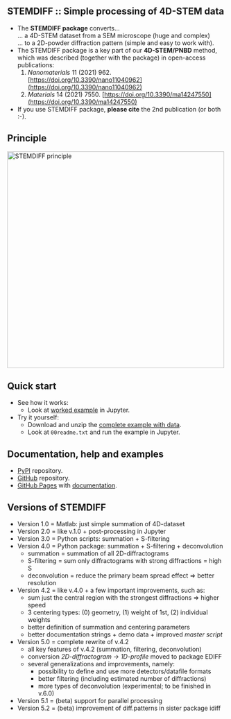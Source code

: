STEMDIFF :: Simple processing of 4D-STEM data
---------------------------------------------

* The **STEMDIFF package** converts... <br>
  ... a 4D-STEM dataset from a SEM microscope (huge and complex) <br>
  ... to a 2D-powder diffraction pattern (simple and easy to work with).
* The STEMDIFF package is a key part of our **4D-STEM/PNBD** method, <br>
  which was described (together with the package) in open-access publications:
	1. *Nanomaterials* 11 (2021) 962.
	   [https://doi.org/10.3390/nano11040962](https://doi.org/10.3390/nano11040962)
	2. *Materials* 14 (2021) 7550.
       [https://doi.org/10.3390/ma14247550](https://doi.org/10.3390/ma14247550)
* If you use STEMDIFF package, **please cite** the 2nd publication (or both :-).

Principle
---------

<img src="https://mirekslouf.github.io/stemdiff/docs/assets/principle.pptx.png" alt="STEMDIFF principle" width="500"/>

Quick start
-----------

* See how it works:
	- Look at [worked example](https://mirekslouf.github.io/stemdiff/docs/examples/ex1_stemdiff.nb.html)
      in Jupyter.
* Try it yourself:
	- Download and unzip the [complete example with data](https://www.dropbox.com/scl/fo/321rnw7ywyiym0gsv68r1/h?dl=0&rlkey=ucr4kmaxqmgewsx20soo4rjsm).
	- Look at `00readme.txt` and run the example in Jupyter.

Documentation, help and examples
--------------------------------

* [PyPI](https://pypi.org/project/stemdiff) repository.
* [GitHub](https://github.com/mirekslouf/stemdiff) repository.
* [GitHub Pages](https://mirekslouf.github.io/stemdiff)
  with [documentation](https://mirekslouf.github.io/stemdiff/docs).

## Versions of STEMDIFF

* Version 1.0 = Matlab: just simple summation of 4D-dataset
* Version 2.0 = like v.1.0 + post-processing in Jupyter
* Version 3.0 = Python scripts: summation + S-filtering
* Version 4.0 = Python package: summation + S-filtering + deconvolution
	* summation = summation of all 2D-diffractograms
	* S-filtering = sum only diffractograms with strong diffractions = high S
	* deconvolution = reduce the primary beam spread effect
	  &rArr; better resolution 
* Version 4.2 = like v.4.0 + a few important improvements, such as:
	* sum just the central region with the strongest diffractions
	  &rArr; higher speed
	* 3 centering types: (0) geometry, (1) weight of 1st, (2) individual weights 
	* better definition of summation and centering parameters
	* better documentation strings + demo data + improved *master script*
* Version 5.0 = complete rewrite of v.4.2
	* all key features of v.4.2 (summation, filtering, deconvolution)
	* conversion *2D-diffractogram &rarr; 1D-profile* moved to package EDIFF
	* several generalizations and improvements, namely:
		- possibility to define and use more detectors/datafile formats
		- better filtering (including estimated number of diffractions)
		- more types of deconvolution (experimental; to be finished in v.6.0)
* Version 5.1 = (beta) support for parallel processing
* Version 5.2 = (beta) improvement of diff.patterns in sister package idiff
	